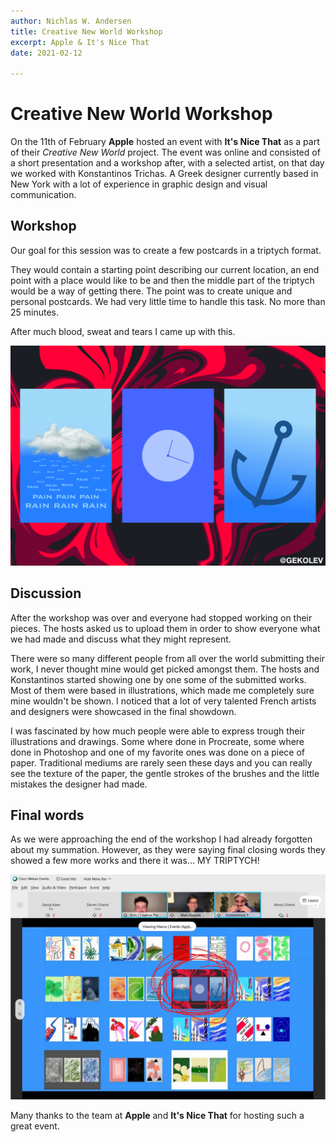 ```yaml
---
author: Nichlas W. Andersen
title: Creative New World Workshop
excerpt: Apple & It's Nice That
date: 2021-02-12

---
```

# Creative New World Workshop

On the 11th of February **Apple** hosted an event with **It's Nice That** as a part of their _Creative New World_ project. The event was online and consisted of a short presentation and a workshop after, with a selected artist, on that day we worked with Konstantinos Trichas. A Greek designer currently based in New York with a lot of experience in graphic design and visual communication.

## Workshop

Our goal for this session was to create a few postcards in a triptych format.

They would contain a starting point describing our current location, an end point with a place would like to be and then the middle part of the triptych would be a way of getting there. The point was to create unique and personal postcards. We had very little time to handle this task. No more than 25 minutes.

After much blood, sweat and tears I came up with this.

  
![](/uploads/withlogoartboard-1-100.jpg)

## Discussion

After the workshop was over and everyone had stopped working on their pieces. The hosts asked us to upload them in order to show everyone what we had made and discuss what they might represent.

There were so many different people from all over the world submitting their work, I never thought mine would get picked amongst them. The hosts and Konstantinos started showing one by one some of the submitted works. Most of them were based in illustrations, which made me completely sure mine wouldn't be shown. I noticed that a lot of very talented French artists and designers were showcased in the final showdown.

I was fascinated by how much people were able to express trough their illustrations and drawings. Some where done in Procreate, some where done in Photoshop and one of my favorite ones was done on a piece of paper. Traditional mediums are rarely seen these days and you can really see the texture of the paper, the gentle strokes of the brushes and the little mistakes the designer had made.

## Final words

As we were approaching the end of the workshop I had already forgotten about my summation. However, as they were saying final closing words they showed a few more works and there it was... MY TRIPTYCH!

![](/uploads/article.jpg)

Many thanks to the team at **Apple** and **It's Nice That** for hosting such a great event.